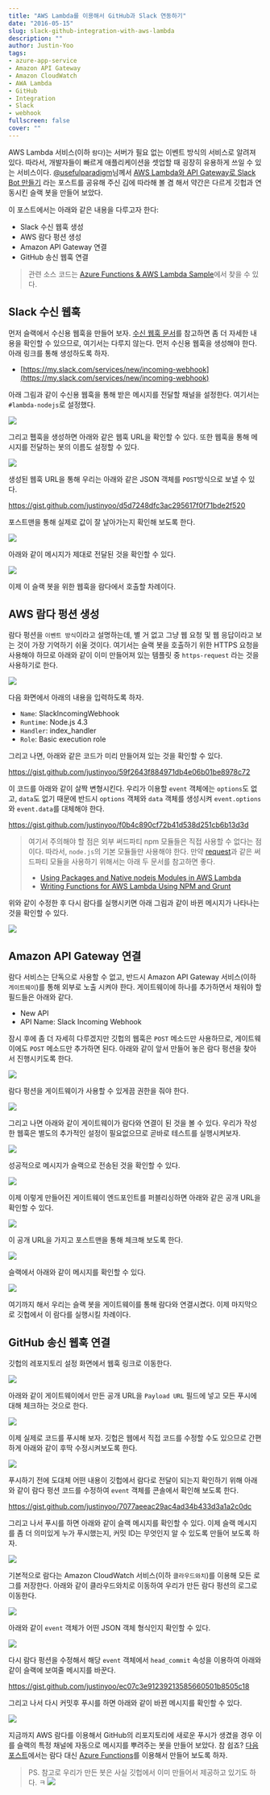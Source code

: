 ```yaml
---
title: "AWS Lambda를 이용해서 GitHub과 Slack 연동하기"
date: "2016-05-15"
slug: slack-github-integration-with-aws-lambda
description: ""
author: Justin-Yoo
tags:
- azure-app-service
- Amazon API Gateway
- Amazon CloudWatch
- AWA Lambda
- GitHub
- Integration
- Slack
- webhook
fullscreen: false
cover: ""
---
```


AWS Lambda 서비스(이하 `람다`)는 서버가 필요 없는 이벤트 방식의 서비스로 알려져 있다. 따라서, 개발자들이 빠르게 애플리케이션을 셋업할 때 굉장히 유용하게 쓰일 수 있는 서비스이다. [@usefulparadigm](http://twitter.com/usefulparadigm)님께서 [AWS Lambda와 API Gateway로 Slack Bot 만들기](http://www.usefulparadigm.com/2016/04/06/creating-a-slack-bot-with-aws-lambda-and-api-gateway) 라는 포스트를 공유해 주신 김에 따라해 볼 겸 해서 약간은 다르게 깃헙과 연동시킨 슬랙 봇을 만들어 보았다.

이 포스트에서는 아래와 같은 내용을 다루고자 한다:

- Slack 수신 웹훅 생성
- AWS 람다 펑션 생성
- Amazon API Gateway 연결
- GitHub 송신 웹훅 연결

> 관련 소스 코드는 [Azure Functions & AWS Lambda Sample](https://github.com/devkimchi/Azure-Functions-AWS-Lambda-Sample)에서 찾을 수 있다.

## Slack 수신 웹훅

먼저 슬랙에서 수신용 웹훅을 만들어 보자. [수신 웹훅 문서](https://api.slack.com/incoming-webhooks)를 참고하면 좀 더 자세한 내용을 확인할 수 있으므로, 여기서는 다루지 않는다. 먼저 수신용 웹훅을 생성해야 한다. 아래 링크를 통해 생성하도록 하자.

- [https://my.slack.com/services/new/incoming-webhook](https://my.slack.com/services/new/incoming-webhook)

아래 그림과 같이 수신용 웹훅을 통해 받은 메시지를 전달할 채널을 설정한다. 여기서는 `#lambda-nodejs`로 설정했다.

![](https://sa0blogs.blob.core.windows.net/aliencube/2016/05/slack-bot-with-aws-lambda-01.png)

그리고 휍훅을 생성하면 아래와 같은 웹훅 URL을 확인할 수 있다. 또한 웹훅을 통해 메시지를 전달하는 봇의 이름도 설정할 수 있다.

![](https://sa0blogs.blob.core.windows.net/aliencube/2016/05/slack-bot-with-aws-lambda-02.png)

생성된 웹훅 URL을 통해 우리는 아래와 같은 JSON 객체를 `POST`방식으로 보낼 수 있다.

https://gist.github.com/justinyoo/d5d7248dfc3ac295617f0f71bde2f520

포스트맨을 통해 실제로 값이 잘 날아가는지 확인해 보도록 한다.

![](https://sa0blogs.blob.core.windows.net/aliencube/2016/05/slack-bot-with-aws-lambda-03.png)

아래와 같이 메시지가 제대로 전달된 것을 확인할 수 있다.

![](https://sa0blogs.blob.core.windows.net/aliencube/2016/05/slack-bot-with-aws-lambda-04.png)

이제 이 슬랙 봇을 위한 웹훅을 람다에서 호출할 차례이다.

## AWS 람다 펑션 생성

람다 펑션을 `이벤트 방식`이라고 설명하는데, 별 거 없고 그냥 웹 요청 및 웹 응답이라고 보는 것이 가장 기억하기 쉬울 것이다. 여기서는 슬랙 봇을 호출하기 위한 HTTPS 요청을 사용해야 하므로 아래와 같이 이미 만들어져 있는 템플릿 중 `https-request` 라는 것을 사용하기로 한다.

![](https://sa0blogs.blob.core.windows.net/aliencube/2016/05/slack-bot-with-aws-lambda-05.png)

다음 화면에서 아래의 내용을 입력하도록 하자.

- `Name`: SlackIncomingWebhook
- `Runtime`: Node.js 4.3
- `Handler`: index\_handler
- `Role`: Basic execution role

그리고 나면, 아래와 같은 코드가 미리 만들어져 있는 것을 확인할 수 있다.

https://gist.github.com/justinyoo/59f2643f884971db4e06b01be8978c72

이 코드를 아래와 같이 살짝 변형시킨다. 우리가 이용할 `event` 객체에는 `options`도 없고, `data`도 없기 때문에 반드시 `options` 객체와 `data` 객체를 생성시켜 `event.options`와 `event.data`를 대체해야 한다.

https://gist.github.com/justinyoo/f0b4c890cf72b41d538d251cb6b13d3d

> 여기서 주의해야 할 점은 외부 써드파티 npm 모듈들은 직접 사용할 수 없다는 점이다. 따라서, `node.js`의 기본 모듈들만 사용해야 한다. 만약 [request](https://github.com/request/request)과 같은 써드파티 모듈을 사용하기 위해서는 아래 두 문서를 참고하면 좋다.
> 
> - [Using Packages and Native nodejs Modules in AWS Lambda](https://aws.amazon.com/blogs/compute/nodejs-packages-in-lambda)
> - [Writing Functions for AWS Lambda Using NPM and Grunt](http://hipsterdevblog.com/blog/2014/12/07/writing-functions-for-aws-lambda-using-npm-and-grunt)

위와 같이 수정한 후 다시 람다를 실행시키면 아래 그림과 같이 바뀐 메시지가 나타나는 것을 확인할 수 있다.

![](https://sa0blogs.blob.core.windows.net/aliencube/2016/05/slack-bot-with-aws-lambda-06.png)

## Amazon API Gateway 연결

람다 서비스는 단독으로 사용할 수 없고, 반드시 Amazon API Gateway 서비스(이하 `게이트웨이`)를 통해 외부로 노출 시켜야 한다. 게이트웨이에 하나를 추가하면서 채워야 할 필드들은 아래와 같다.

- New API
- API Name: Slack Incoming Webhook

잠시 후에 좀 더 자세히 다루겠지만 깃헙의 웹훅은 `POST` 메소드만 사용하므로, 게이트웨이에도 `POST` 메소드만 추가하면 된다. 아래와 같이 앞서 만들어 놓은 람다 펑션을 찾아서 진행시키도록 한다.

![](https://sa0blogs.blob.core.windows.net/aliencube/2016/05/slack-bot-with-aws-lambda-07.png)

람다 펑션을 게이트웨이가 사용할 수 있게끔 권한을 줘야 한다.

![](https://sa0blogs.blob.core.windows.net/aliencube/2016/05/slack-bot-with-aws-lambda-08.png)

그리고 나면 아래와 같이 게이트웨이가 람다와 연결이 된 것을 볼 수 있다. 우리가 작성한 웹훅은 별도의 추가적인 설정이 필요없으므로 곧바로 테스트를 실행시켜보자.

![](https://sa0blogs.blob.core.windows.net/aliencube/2016/05/slack-bot-with-aws-lambda-09.png)

성공적으로 메시지가 슬랙으로 전송된 것을 확인할 수 있다.

![](https://sa0blogs.blob.core.windows.net/aliencube/2016/05/slack-bot-with-aws-lambda-10.png)

이제 이렇게 만들어진 게이트웨이 엔드포인트를 퍼블리싱하면 아래와 같은 공개 URL을 확인할 수 있다.

![](https://sa0blogs.blob.core.windows.net/aliencube/2016/05/slack-bot-with-aws-lambda-11.png)

이 공개 URL을 가지고 포스트맨을 통해 체크해 보도록 한다.

![](https://sa0blogs.blob.core.windows.net/aliencube/2016/05/slack-bot-with-aws-lambda-12.png)

슬랙에서 아래와 같이 메시지를 확인할 수 있다.

![](https://sa0blogs.blob.core.windows.net/aliencube/2016/05/slack-bot-with-aws-lambda-13.png)

여기까지 해서 우리는 슬랙 봇을 게이트웨이를 통해 람다와 연결시켰다. 이제 마지막으로 깃헙에서 이 람다를 실행시킬 차례이다.

## GitHub 송신 웹훅 연결

깃헙의 레포지토리 설정 화면에서 웹훅 링크로 이동한다.

![](https://sa0blogs.blob.core.windows.net/aliencube/2016/05/slack-bot-with-aws-lambda-14.png)

아래와 같이 게이트웨이에서 만든 공개 URL을 `Payload URL` 필드에 넣고 모든 푸시에 대해 체크하는 것으로 한다.

![](https://sa0blogs.blob.core.windows.net/aliencube/2016/05/slack-bot-with-aws-lambda-15.png)

이제 실제로 코드를 푸시해 보자. 깃헙은 웹에서 직접 코드를 수정할 수도 있으므로 간편하게 아래와 같이 후딱 수정시켜보도록 한다.

![](https://sa0blogs.blob.core.windows.net/aliencube/2016/05/slack-bot-with-aws-lambda-16.png)

푸시하기 전에 도대체 어떤 내용이 깃헙에서 람다로 전달이 되는지 확인하기 위해 아래와 같이 람다 펑션 코드를 수정하여 `event` 객체를 콘솔에서 확인해 보도록 한다.

https://gist.github.com/justinyoo/7077aeeac29ac4ad34b433d3a1a2c0dc

그리고 나서 푸시를 하면 아래와 같이 슬랙 메시지를 확인할 수 있다. 이제 슬랙 메시지를 좀 더 의미있게 누가 푸시했는지, 커밋 ID는 무엇인지 알 수 있도록 만들어 보도록 하자.

![](https://sa0blogs.blob.core.windows.net/aliencube/2016/05/slack-bot-with-aws-lambda-17.png)

기본적으로 람다는 Amazon CloudWatch 서비스(이하 `클라우드와치`)를 이용해 모든 로그를 저장한다. 아래와 같이 클라우드와치로 이동하여 우리가 만든 람다 펑션의 로그로 이동한다.

![](https://sa0blogs.blob.core.windows.net/aliencube/2016/05/slack-bot-with-aws-lambda-18.png)

아래와 같이 `event` 객체가 어떤 JSON 객체 형식인지 확인할 수 있다.

![](https://sa0blogs.blob.core.windows.net/aliencube/2016/05/slack-bot-with-aws-lambda-19.png)

다시 람다 펑션을 수정해서 해당 `event` 객체에서 `head_commit` 속성을 이용하여 아래와 같이 슬랙에 보여줄 메시지를 바꾼다.

https://gist.github.com/justinyoo/ec07c3e91239213585660501b8505c18

그리고 나서 다시 커밋후 푸시를 하면 아래와 같이 바뀐 메시지를 확인할 수 있다.

![](https://sa0blogs.blob.core.windows.net/aliencube/2016/05/slack-bot-with-aws-lambda-20.png)

지금까지 AWS 람다를 이용해서 GitHub의 리포지토리에 새로운 푸시가 생겼을 경우 이를 슬랙의 특정 채널에 자동으로 메시지를 뿌려주는 봇을 만들어 보았다. 참 쉽죠? [다음 포스트](http://blog.aliencube.org/ko/2016/05/16/slack-github-integration-with-azure-functions)에서는 람다 대신 [Azure Functions](https://azure.microsoft.com/en-us/services/functions)를 이용해서 만들어 보도록 하자.

> PS. 참고로 우리가 만든 봇은 사실 깃헙에서 이미 만들어서 제공하고 있기도 하다. ㅋ [![](https://sa0blogs.blob.core.windows.net/aliencube/2016/05/slack-bot-with-aws-lambda-21.png)](https://devkimchi.slack.com/apps/A0F7YS2SX-github)
